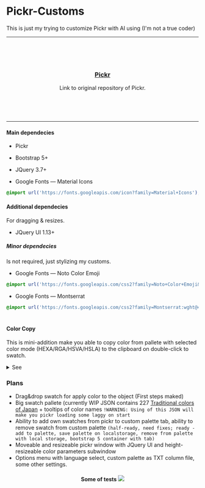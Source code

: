 # Pickr-Customs
This is just my trying to customize Pickr with AI using (I'm not a true coder)
<hr><br/><br/><br/>

<h3 align="center">
   <a href="https://github.com/simonwep/pickr">Pickr</a>
</h3>
<p align="center">Link to original repository of Pickr.</p>
<br/><br/><br/><hr>

#### Main dependecies
- Pickr
- Bootstrap 5+
- JQuery 3.7+

- Google Fonts — Material Icons
```css
@import url('https://fonts.googleapis.com/icon?family=Material+Icons');
```

#### Additional dependecies
For dragging & resizes.
- JQuery UI 1.13+

##### Minor dependecies
Is not required, just stylizing my customs.
- Google Fonts — Noto Color Emoji
```css
@import url('https://fonts.googleapis.com/css2?family=Noto+Color+Emoji&display=swap');
```
- Google Fonts — Montserrat
```css
@import url('https://fonts.googleapis.com/css2?family=Montserrat:wght@400;600&display=swap');
```

#

#### Color Copy
This is mini-addition make you able to copy color from pallete with selected color mode (HEXA/RGA/HSVA/HSLA) to the clipboard on double-click to swatch.
<details>
  <summary>See</summary>
<p align="center">
  <img src="https://i.imgur.com/hVDbWer.gif">
</p>

<h4 align="center"><a href="https://demernkardaz.github.io/Pickr-Customs/demo_cc.html" target="_blank">Demo</a></h4>

	
##### JS
```js
    // "pickr" must be available in code for this, i.e. const pickr = Pickr.create({...)};
function convertColor(color, inputValue) {
    let roundedColorString = null;
    if (typeof color === "string") {
        color = pickr.Color.fromString(color);
    }
    if (inputValue === "HEXA") {
        roundedColorString = color.toHEXA().toString();
    } else if (inputValue === "RGBA") {
        roundedColorString = `rgba(${Math.round(color.toRGBA()[0])}, ${Math.round(color.toRGBA()[1])}, ${Math.round(color.toRGBA()[2])}, ${color.a})`;
    } else if (inputValue === "CMYK") {
        roundedColorString = `cmyk(${Math.round(color.toCMYK()[0])}%, ${Math.round(color.toCMYK()[1])}%, ${Math.round(color.toCMYK()[2])}%, ${Math.round(color.toCMYK()[3])}%)`;
    } else if (inputValue === "HSLA") {
        roundedColorString = `hsla(${Math.round(color.toHSLA()[0])}, ${Math.round(color.toHSLA()[1])}%, ${Math.round(color.toHSLA()[2])}%, ${color.a})`;
    } else if (inputValue === "HSVA") {
        roundedColorString = `hsva(${Math.round(color.toHSVA()[0])}, ${Math.round(color.toHSVA()[1])}%, ${Math.round(color.toHSVA()[2])}%, ${color.a})`;
    }
    return roundedColorString;
}
	$("[aria-label='color swatch']").on("dblclick", function() {
		var valueElement = $(".pcr-type.active");
		var inputValue = valueElement.data("type");
		const color =pickr.getColor($(this)[0]);
		if(color) {
			let roundedColorString = convertColor(color, inputValue);
			navigator.clipboard.writeText(`${roundedColorString}`);
			$(this).addClass('on_overlay_ofclick');
			setTimeout(() => {
				$(this).removeClass('on_overlay_ofclick');
			}, 1000);
		}
	});
```
##### Style
```css
[aria-label='color swatch'].on_overlay_ofclick {
    --pcr-color: #4082eecc !important;
    z-index: 100;
}
[aria-label='color swatch'].on_overlay_ofclick::after {
    content: '✓' !important;
    font-size: 20px !important;
    color: white;
    line-height: 1.1;
}
```

</details>

### Plans
- Drag&drop swatch for apply color to the object (First steps maked)
- Big swatch pallete (currently WIP JSON contains 227 [Traditional colors of Japan](https://en.wikipedia.org/wiki/Traditional_colors_of_Japan) + tooltips of color names `!WARNING: Using of this JSON will make you pickr loading some laggy on start`
- Ability to add own swatches from pickr to custom palette tab, ability to remove swatch from custom palette `(half-ready, need fixes; ready - add to palette, save palette on localstorage, remove from palette with local storage, bootstrap 5 container with tab)`
- Moveable and resizeable pickr window with JQuery UI and height-resizeable color parameters subwindow
- Options menu with language select, custom palette as TXT column file, some other settings.

<h4 align="center">
	Some of tests
	<img src="https://i.imgur.com/UyaXp0l.gif">
</h4>


